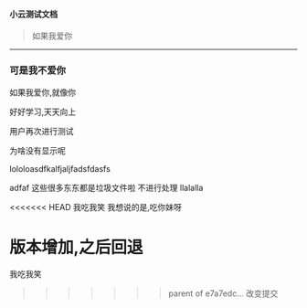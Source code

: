 #### 小云测试文档
> 如果我爱你
---
### 可是我不爱你

如果我爱你,就像你

好好学习,天天向上

用户再次进行测试

为啥没有显示呢

lololoasdfkalfjaljfadsfdasfs

adfaf
这些很多东东都是垃圾文件啦 不进行处理
llalalla

<<<<<<< HEAD
我吃我笑
我想说的是,吃你妹呀



版本增加,之后回退
=======
我吃我笑
>>>>>>> parent of e7a7edc... 改变提交
